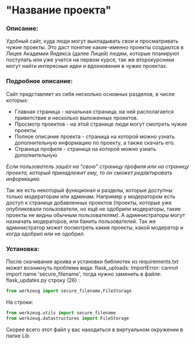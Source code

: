# "Название проекта"

### Описание:

Удобный сайт, куда люди могут выкладывать свои и просматривать чужие проекты. Это даст понятие какие-именно проекты создаются в Лицее Академии Яндекса (далее Лицей) людям, которые планируют поступать или уже учатся на первом курсе, так же второкурсники могут найти интересные идеи и вдохновения в чужих проектах.

### Подробное описание:

Сайт представляет из себя несколько основных разделов, в числе которых:

- Главная страница - начальная страница, на ней располагается приветствие и несколько выложенных проектов.
- Просмотр проектов - на этой странице люди могут смотреть чужие проекты
- Полное описание проекта - страница на которой можно узнать дополнительную информацию по проекту, а также скачать его.
- Страница профиля - страница на которой можно узнать дополнительную

*Если пользователь зашёл на "свою" страницу профиля или на страницу проекта, который принадлежит ему, то он сможет редактировать информацию.*

Так же есть некоторый функционал и разделы, которые доступны только модераторам или админам. Например у модератором есть доступ к странице добавленных проектов (проекты, которые уже опубликовали пользователи, но ещё не одобрили модераторы, такие проекты не видны обычным пользователям). А администраторы могут назначать модераторов, или банить пользователей. Так же администратор может посмотреть какие проекты, какой модератор и когда одобрил или не одобрил.

### Установка:

После скачивания архива и установки библиотек из requirements.txt может возникнуть проблема вида:  flask_uploads: ImportError: cannot import name 'secure_filename', тогда нужно заменить в файле: flask_updates.py строку (26) :

```python
from werkzeug import secure_filename,FileStorage
```

На строки:

```python
from werkzeug.utils import secure_filename
from werkzeug.datastructures import FileStorage
```

Скорее всего этот файл у вас находиться в виртуальном окружении в папке Lib
